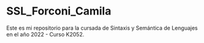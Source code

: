 # SSL_Forconi_Camila

Este es mi repositorio para la cursada de Sintaxis y Semántica de Lenguajes en el año 2022 - Curso K2052.
